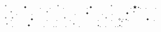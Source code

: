 ˚　　　　✦　　　.　　. 　 ˚　.　　　　　 . ✦　　　 　˚　　　　 . ★⋆.　.　　. 　 ˚　.
　　　.   　　˚　　 　　　　. 　　✦　　　.　　.　　　✦　˚ 　　　　 ˚　.˚　　　　✦　　　.　　. 　 ˚　.　　　　 　　. 　 ˚　.　 ✧˳·          ⋆.　　　　✦　.　　 　 ˚　.
   　　　✦　　　.　　. .　　. 　 ˚　.　　　　⋆.　.　　. .⋆.　　　　
